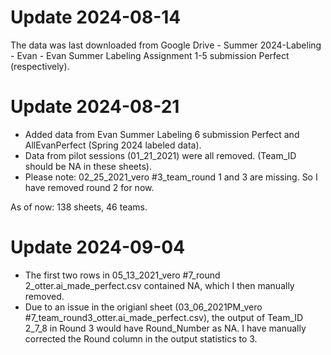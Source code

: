 # Update 2024-08-14
The data was last downloaded from Google Drive - Summer 2024-Labeling - Evan - Evan Summer Labeling Assignment 1-5 submission Perfect (respectively). 

# Update 2024-08-21
* Added data from Evan Summer Labeling 6 submission Perfect and AllEvanPerfect (Spring 2024 labeled data). 
* Data from pilot sessions (01_21_2021) were all removed. (Team_ID should be NA in these sheets). 
* Please note: 02_25_2021_vero #3_team_round 1 and 3 are missing. So I have removed round 2 for now. 

As of now:  138 sheets, 46 teams. 

# Update 2024-09-04
* The first two rows in 05_13_2021_vero #7_round 2_otter.ai_made_perfect.csv contained NA, which I then manually removed.
* Due to an issue in the origianl sheet (03_06_2021PM_vero #7_team_round3_otter.ai_made_perfect.csv), the output of Team_ID 2_7_8 in Round 3 would have Round_Number as NA. I have manually corrected the Round column in the output statistics to 3. 
